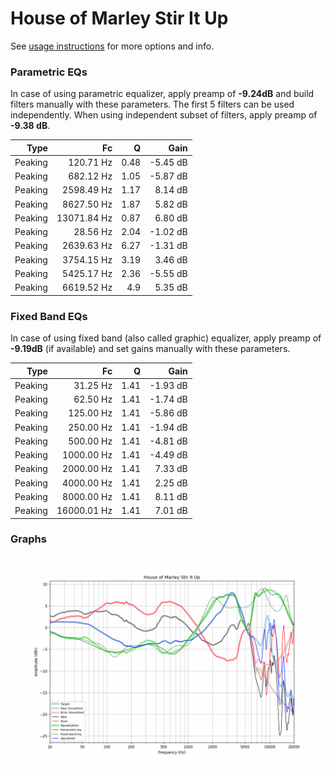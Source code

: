 # House of Marley Stir It Up
See [usage instructions](https://github.com/jaakkopasanen/AutoEq#usage) for more options and info.

### Parametric EQs
In case of using parametric equalizer, apply preamp of **-9.24dB** and build filters manually
with these parameters. The first 5 filters can be used independently.
When using independent subset of filters, apply preamp of **-9.38 dB**.

| Type    | Fc          |    Q | Gain     |
|--------:|------------:|-----:|---------:|
| Peaking | 120.71 Hz   | 0.48 | -5.45 dB |
| Peaking | 682.12 Hz   | 1.05 | -5.87 dB |
| Peaking | 2598.49 Hz  | 1.17 | 8.14 dB  |
| Peaking | 8627.50 Hz  | 1.87 | 5.82 dB  |
| Peaking | 13071.84 Hz | 0.87 | 6.80 dB  |
| Peaking | 28.56 Hz    | 2.04 | -1.02 dB |
| Peaking | 2639.63 Hz  | 6.27 | -1.31 dB |
| Peaking | 3754.15 Hz  | 3.19 | 3.46 dB  |
| Peaking | 5425.17 Hz  | 2.36 | -5.55 dB |
| Peaking | 6619.52 Hz  | 4.9  | 5.35 dB  |

### Fixed Band EQs
In case of using fixed band (also called graphic) equalizer, apply preamp of **-9.19dB**
(if available) and set gains manually with these parameters.

| Type    | Fc          |    Q | Gain     |
|--------:|------------:|-----:|---------:|
| Peaking | 31.25 Hz    | 1.41 | -1.93 dB |
| Peaking | 62.50 Hz    | 1.41 | -1.74 dB |
| Peaking | 125.00 Hz   | 1.41 | -5.86 dB |
| Peaking | 250.00 Hz   | 1.41 | -1.94 dB |
| Peaking | 500.00 Hz   | 1.41 | -4.81 dB |
| Peaking | 1000.00 Hz  | 1.41 | -4.49 dB |
| Peaking | 2000.00 Hz  | 1.41 | 7.33 dB  |
| Peaking | 4000.00 Hz  | 1.41 | 2.25 dB  |
| Peaking | 8000.00 Hz  | 1.41 | 8.11 dB  |
| Peaking | 16000.01 Hz | 1.41 | 7.01 dB  |

### Graphs
![](./House%20of%20Marley%20Stir%20It%20Up.png)